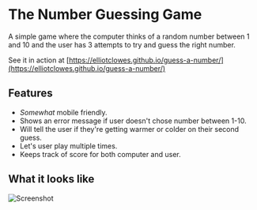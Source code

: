 # The Number Guessing Game

A simple game where the computer thinks of a random number between 1 and 10 and the user has 3 attempts to try and guess the right number.

See it in action at [https://elliotclowes.github.io/guess-a-number/](https://elliotclowes.github.io/guess-a-number/)

## Features
 - *Somewhat* mobile friendly.
 - Shows an error message if user doesn't chose number between 1-10.
 - Will tell the user if they're getting warmer or colder on their second guess.
 - Let's user play multiple times.
 - Keeps track of score for both computer and user.

## What it looks like
![Screenshot](https://elliotclowes.github.io/guess-a-number/screenshot.png)
